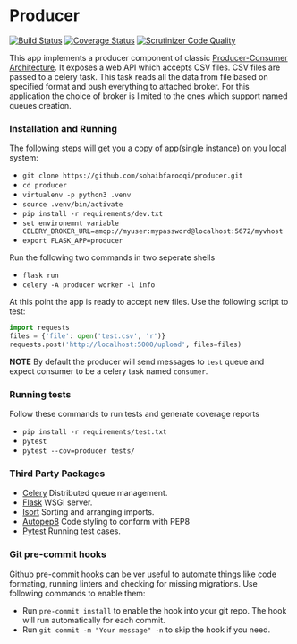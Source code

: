 # Producer
[![Build Status](https://travis-ci.org/sohaibfarooqi/producer.svg?branch=master)](https://travis-ci.org/sohaibfarooqi/producer)   [![Coverage Status](https://coveralls.io/repos/github/sohaibfarooqi/producer/badge.svg?branch=master)](https://coveralls.io/github/sohaibfarooqi/producer?branch=master)  [![Scrutinizer Code Quality](https://scrutinizer-ci.com/g/sohaibfarooqi/producer/badges/quality-score.png?b=master)](https://scrutinizer-ci.com/g/sohaibfarooqi/producer/?branch=master)

This app implements a producer component of classic [Producer-Consumer Architecture](https://en.wikipedia.org/wiki/Producer%E2%80%93consumer_problem). It exposes a web API which accepts CSV files. CSV files are passed to a celery
task. This task reads all the data from file based on specified format and push everything to attached broker.
For this application the choice of broker is limited to the ones which support named queues creation.

### Installation and Running
The following steps will get you a copy of app(single instance) on you local system:

  - `git clone https://github.com/sohaibfarooqi/producer.git`
  - `cd producer`
  - `virtualenv -p python3 .venv`
  - `source .venv/bin/activate`
  - `pip install -r requirements/dev.txt`
  - `set environemnt variable CELERY_BROKER_URL=amqp://myuser:mypassword@localhost:5672/myvhost`
  - `export FLASK_APP=producer`

Run the following two commands in two seperate shells

  - `flask run`
  - `celery -A producer worker -l info`

At this point the app is ready to accept new files. Use the following script to test:

```python
import requests
files = {'file': open('test.csv', 'r')}
requests.post('http://localhost:5000/upload', files=files)
```

**NOTE** By default the producer will send messages to `test` queue and expect consumer to
be a celery task named `consumer`.

### Running tests
Follow these commands to run tests and generate coverage reports

 - `pip install -r requirements/test.txt`
 - `pytest`
 - `pytest --cov=producer tests/`

### Third Party Packages
 - [Celery](http://docs.celeryproject.org/en/latest/index.html) Distributed queue management.
 - [Flask](https://www.sqlalchemy.org/) WSGI server.
 - [Isort](https://readthedocs.org/projects/isort/) Sorting and arranging imports.
 - [Autopep8](https://github.com/hhatto/autopep8) Code styling to conform with PEP8
 - [Pytest](https://docs.pytest.org/en/latest/) Running test cases.

### Git pre-commit hooks
Github pre-commit hooks can be ver useful to automate things like code formating, running linters and checking
for missing migrations. Use following commands to enable them:

  - Run `pre-commit install` to enable the hook into your git repo. The hook will run automatically for each commit.
  - Run `git commit -m "Your message" -n` to skip the hook if you need.
